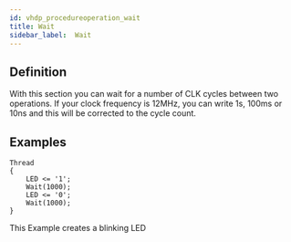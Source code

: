 ```yaml
---
id: vhdp_procedureoperation_wait
title: Wait
sidebar_label:  Wait
---
```


## Definition

With this section you can wait for a number of CLK cycles between two operations.
If your clock frequency is 12MHz, you can write 1s, 100ms or 10ns and this will be corrected to the cycle count.

## Examples

```vhdp
Thread 
{ 
	LED <= '1'; 
	Wait(1000); 
	LED <= '0'; 
	Wait(1000);
}
```
This Example creates a blinking LED